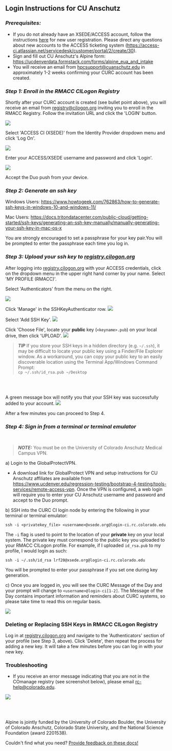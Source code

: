 ## Login Instructions for CU Anschutz

### *Prerequisites:*
* If you do not already have an XSEDE/ACCESS account, follow the instructions [here]( https://identity.access-ci.org/new-user) for new user registration. Please direct any questions about new accounts to the ACCESS ticketing system (https://access-ci.atlassian.net/servicedesk/customer/portal/2/create/30).
* Sign and fill out CU Anschutz's Alpine form: https://ucdenverdata.formstack.com/forms/alpine_eua_and_intake
* You will receive an email from hpcsupport@cuanschutz.edu in approximately 1-2 weeks confirming your CURC account has been created.

### *Step 1: Enroll in the RMACC CILogon Registry*

Shortly after your CURC account is created (see bullet point above), you will receive an email from <registry@cilogon.org> inviting you to enroll in the RMACC Registry. Follow the invitation URL and click the 'LOGIN' button.
<br>

![](./amc-access-images/email_invitation.png)


Select 'ACCESS CI (XSEDE)' from the Identity Provider dropdown menu and click 'Log On'.
<br>

![](./amc-access-images/cilogon_identityprovider_access.png)

Enter your ACCESS/XSEDE username and password and click 'Login'.
<br>

![](./amc-access-images/access_credentials.png)
<br>

Accept the Duo push from your device.

### *Step 2: Generate an ssh key*

Windows Users: https://www.howtogeek.com/762863/how-to-generate-ssh-keys-in-windows-10-and-windows-11/

Mac Users: https://docs.tritondatacenter.com/public-cloud/getting-started/ssh-keys/generating-an-ssh-key-manually/manually-generating-your-ssh-key-in-mac-os-x

You are strongly encouraged to set a passphrase for your key pair.You will be prompted to enter the passphrase each time you log in.

### *Step 3: Upload your ssh key to [registry.cilogon.org](registry.cilogon.org)*

After logging into [registry.cilogon.org](registry.cilogon.org) with your ACCESS 
credentials, click on the dropdown menu in the upper right hand corner by your name. 
Select 'MY PROFILE (RMACC)'.

Select 'Authenticators' from the menu on the right. 
<br>

![](./amc-access-images/menu_options.png)
<br>

Click 'Manage' in the SSHKeyAuthenticator row. 
![](./amc-access-images/manage_sshkeyauthenticator.png)

Select 'Add SSH Key'.
![](./amc-access-images/add_sshkey.png)

Click 'Choose File', locate your __public__ key (`<keyname>.pub`) on your local drive, then click 'UPLOAD'.
![](./amc-access-images/upload_sshkey.png)
<br>

> **_TIP_** If you store your SSH keys in a hidden directory (e.g. `~/.ssh`), it may be difficult to locate your public key using a Finder/File Explorer window. As a workaround, you can copy your public key to an easily discoverable location using the Terminal App/Windows Command Prompt: <br>`cp ~/.ssh/id_rsa.pub ~/Desktop`
<br>

<br>

A green message box will notify you that your SSH key was successfully added to your account.
![](./amc-access-images/sshkeyadded.png)

After a few minutes you can proceed to Step 4.

### *Step 4: Sign in from a terminal or terminal emulator*
<br>

> **_NOTE:_** You must be on the University of Colorado Anschutz Medical Campus VPN.

a)  Login to the GlobalProtectVPN.

* A download link for GlobalProtect VPN and setup instructions for CU Anschutz affiliates are available from https://www.ucdenver.edu/regression-testing/bootstrap-4-testing/tools-services/remote-access-vpn. Once the VPN is configured, a web login will require you to enter your CU Anschutz username and password and accept to the Duo prompt.

b)  SSH into the CURC CI login node by entering the following in your terminal or terminal emulator:
```
ssh -i <privatekey_file> <username>@xsede.org@login-ci.rc.colorado.edu
```
The `-i` flag is used to point to the location of your __private__ key on your local system. The private key must correspond to the public key you uploaded to your RMACC CILogon profile.
For example, if I uploaded `id_rsa.pub` to my profile, I would login as such:
```
ssh -i ~/.ssh/id_rsa lrf20@xsede.org@login-ci.rc.colorado.edu
```

You will be prompted to enter your passphrase if you set one during key generation.


c) Once you are logged in, you will see the CURC Message of the Day and your prompt will change to `<username>@login-ci[1-2]`. The Message of the Day contains important information and reminders about CURC systems, so please take time to read this on regular basis.
<br>

![](./amc-access-images/loginprompt_motd.png)


### Deleting or Replacing SSH Keys in RMACC CILogon Registry

Log in at [registry.cilogon.org](registry.cilogon.org) and navigate to the 'Authenticators' section of your profile (see Step 3, above). Click 'Delete', then repeat the process for adding a new key. It will take a few minutes before you can log in with your new key.


### Troubleshooting

* If you receive an error message indicating that you are not in the COmanage registry (see screenshot below), please email <rc-help@colorado.edu>.

![](./amc-access-images/notregistered_error.png)
<br>

<br>

<br>

Alpine is jointly funded by the University of Colorado Boulder, the University of Colorado Anschutz, Colorado State University, and the National Science Foundation (award 2201538).

Couldn't find what you need? [Provide feedback on these docs!](https://forms.gle/bSQEeFrdvyeQWPtW9)
